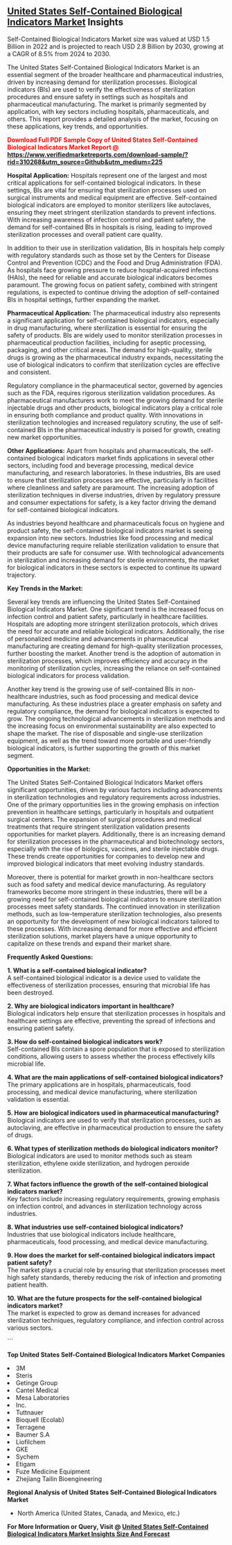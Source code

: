 <h2><a href="https://www.verifiedmarketreports.com/download-sample/?rid=310268&amp;utm_source=Github&amp;utm_medium=225" target="_blank">United States Self-Contained Biological Indicators Market</a> Insights</h2><p>Self-Contained Biological Indicators Market size was valued at USD 1.5 Billion in 2022 and is projected to reach USD 2.8 Billion by 2030, growing at a CAGR of 8.5% from 2024 to 2030.</p><p> <p>The United States Self-Contained Biological Indicators Market is an essential segment of the broader healthcare and pharmaceutical industries, driven by increasing demand for sterilization processes. Biological indicators (BIs) are used to verify the effectiveness of sterilization procedures and ensure safety in settings such as hospitals and pharmaceutical manufacturing. The market is primarily segmented by application, with key sectors including hospitals, pharmaceuticals, and others. This report provides a detailed analysis of the market, focusing on these applications, key trends, and opportunities. <strong><p><span class=""><span style="color: #ff0000;"><strong>Download Full PDF Sample Copy of United States Self-Contained Biological Indicators Market Report</strong> @ </span><a href="https://www.verifiedmarketreports.com/download-sample/?rid=310268&amp;utm_source=Github&amp;utm_medium=225" target="_blank">https://www.verifiedmarketreports.com/download-sample/?rid=310268&amp;utm_source=Github&amp;utm_medium=225</a></span></p></strong></p> <p><strong>Hospital Application:</strong> Hospitals represent one of the largest and most critical applications for self-contained biological indicators. In these settings, BIs are vital for ensuring that sterilization processes used on surgical instruments and medical equipment are effective. Self-contained biological indicators are employed to monitor sterilizers like autoclaves, ensuring they meet stringent sterilization standards to prevent infections. With increasing awareness of infection control and patient safety, the demand for self-contained BIs in hospitals is rising, leading to improved sterilization processes and overall patient care quality. <p>In addition to their use in sterilization validation, BIs in hospitals help comply with regulatory standards such as those set by the Centers for Disease Control and Prevention (CDC) and the Food and Drug Administration (FDA). As hospitals face growing pressure to reduce hospital-acquired infections (HAIs), the need for reliable and accurate biological indicators becomes paramount. The growing focus on patient safety, combined with stringent regulations, is expected to continue driving the adoption of self-contained BIs in hospital settings, further expanding the market.</p> <p><strong>Pharmaceutical Application:</strong> The pharmaceutical industry also represents a significant application for self-contained biological indicators, especially in drug manufacturing, where sterilization is essential for ensuring the safety of products. BIs are widely used to monitor sterilization processes in pharmaceutical production facilities, including for aseptic processing, packaging, and other critical areas. The demand for high-quality, sterile drugs is growing as the pharmaceutical industry expands, necessitating the use of biological indicators to confirm that sterilization cycles are effective and consistent. <p>Regulatory compliance in the pharmaceutical sector, governed by agencies such as the FDA, requires rigorous sterilization validation procedures. As pharmaceutical manufacturers work to meet the growing demand for sterile injectable drugs and other products, biological indicators play a critical role in ensuring both compliance and product quality. With innovations in sterilization technologies and increased regulatory scrutiny, the use of self-contained BIs in the pharmaceutical industry is poised for growth, creating new market opportunities.</p> <p><strong>Other Applications:</strong> Apart from hospitals and pharmaceuticals, the self-contained biological indicators market finds applications in several other sectors, including food and beverage processing, medical device manufacturing, and research laboratories. In these industries, BIs are used to ensure that sterilization processes are effective, particularly in facilities where cleanliness and safety are paramount. The increasing adoption of sterilization techniques in diverse industries, driven by regulatory pressure and consumer expectations for safety, is a key factor driving the demand for self-contained biological indicators. <p>As industries beyond healthcare and pharmaceuticals focus on hygiene and product safety, the self-contained biological indicators market is seeing expansion into new sectors. Industries like food processing and medical device manufacturing require reliable sterilization validation to ensure that their products are safe for consumer use. With technological advancements in sterilization and increasing demand for sterile environments, the market for biological indicators in these sectors is expected to continue its upward trajectory.</p> <p><strong>Key Trends in the Market:</strong></p> <p>Several key trends are influencing the United States Self-Contained Biological Indicators Market. One significant trend is the increased focus on infection control and patient safety, particularly in healthcare facilities. Hospitals are adopting more stringent sterilization protocols, which drives the need for accurate and reliable biological indicators. Additionally, the rise of personalized medicine and advancements in pharmaceutical manufacturing are creating demand for high-quality sterilization processes, further boosting the market. Another trend is the adoption of automation in sterilization processes, which improves efficiency and accuracy in the monitoring of sterilization cycles, increasing the reliance on self-contained biological indicators for process validation.</p> <p>Another key trend is the growing use of self-contained BIs in non-healthcare industries, such as food processing and medical device manufacturing. As these industries place a greater emphasis on safety and regulatory compliance, the demand for biological indicators is expected to grow. The ongoing technological advancements in sterilization methods and the increasing focus on environmental sustainability are also expected to shape the market. The rise of disposable and single-use sterilization equipment, as well as the trend toward more portable and user-friendly biological indicators, is further supporting the growth of this market segment.</p> <p><strong>Opportunities in the Market:</strong></p> <p>The United States Self-Contained Biological Indicators Market offers significant opportunities, driven by various factors including advancements in sterilization technologies and regulatory requirements across industries. One of the primary opportunities lies in the growing emphasis on infection prevention in healthcare settings, particularly in hospitals and outpatient surgical centers. The expansion of surgical procedures and medical treatments that require stringent sterilization validation presents opportunities for market players. Additionally, there is an increasing demand for sterilization processes in the pharmaceutical and biotechnology sectors, especially with the rise of biologics, vaccines, and sterile injectable drugs. These trends create opportunities for companies to develop new and improved biological indicators that meet evolving industry standards.</p> <p>Moreover, there is potential for market growth in non-healthcare sectors such as food safety and medical device manufacturing. As regulatory frameworks become more stringent in these industries, there will be a growing need for self-contained biological indicators to ensure sterilization processes meet safety standards. The continued innovation in sterilization methods, such as low-temperature sterilization technologies, also presents an opportunity for the development of new biological indicators tailored to these processes. With increasing demand for more effective and efficient sterilization solutions, market players have a unique opportunity to capitalize on these trends and expand their market share.</p> <p><strong>Frequently Asked Questions:</strong></p> <p><strong>1. What is a self-contained biological indicator?</strong><br> A self-contained biological indicator is a device used to validate the effectiveness of sterilization processes, ensuring that microbial life has been destroyed.</p> <p><strong>2. Why are biological indicators important in healthcare?</strong><br> Biological indicators help ensure that sterilization processes in hospitals and healthcare settings are effective, preventing the spread of infections and ensuring patient safety.</p> <p><strong>3. How do self-contained biological indicators work?</strong><br> Self-contained BIs contain a spore population that is exposed to sterilization conditions, allowing users to assess whether the process effectively kills microbial life.</p> <p><strong>4. What are the main applications of self-contained biological indicators?</strong><br> The primary applications are in hospitals, pharmaceuticals, food processing, and medical device manufacturing, where sterilization validation is essential.</p> <p><strong>5. How are biological indicators used in pharmaceutical manufacturing?</strong><br> Biological indicators are used to verify that sterilization processes, such as autoclaving, are effective in pharmaceutical production to ensure the safety of drugs.</p> <p><strong>6. What types of sterilization methods do biological indicators monitor?</strong><br> Biological indicators are used to monitor methods such as steam sterilization, ethylene oxide sterilization, and hydrogen peroxide sterilization.</p> <p><strong>7. What factors influence the growth of the self-contained biological indicators market?</strong><br> Key factors include increasing regulatory requirements, growing emphasis on infection control, and advances in sterilization technology across industries.</p> <p><strong>8. What industries use self-contained biological indicators?</strong><br> Industries that use biological indicators include healthcare, pharmaceuticals, food processing, and medical device manufacturing.</p> <p><strong>9. How does the market for self-contained biological indicators impact patient safety?</strong><br> The market plays a crucial role by ensuring that sterilization processes meet high safety standards, thereby reducing the risk of infection and promoting patient health.</p> <p><strong>10. What are the future prospects for the self-contained biological indicators market?</strong><br> The market is expected to grow as demand increases for advanced sterilization techniques, regulatory compliance, and infection control across various sectors.</p> ```</p><p><strong>Top United States Self-Contained Biological Indicators Market Companies</strong></p><div data-test-id=""><p><li>3M</li><li> Steris</li><li> Getinge Group</li><li> Cantel Medical</li><li> Mesa Laboratories</li><li> Inc.</li><li> Tuttnauer</li><li> Bioquell (Ecolab)</li><li> Terragene</li><li> Baumer S.A</li><li> Liofilchem</li><li> GKE</li><li> Sychem</li><li> Etigam</li><li> Fuze Medicine Equipment</li><li> Zhejiang Tailin Bioengineering</li></p><div><strong>Regional Analysis of&nbsp;United States Self-Contained Biological Indicators Market</strong></div><ul><li dir="ltr"><p dir="ltr">North America&nbsp;(United States, Canada, and Mexico, etc.)</p></li></ul><p><strong>For More Information or Query, Visit @&nbsp;</strong><strong><a href="https://www.verifiedmarketreports.com/product/self-contained-biological-indicators-market/?utm_source=Github&amp;utm_medium=225" target="_blank">United States Self-Contained Biological Indicators Market Insights Size And Forecast</a></strong></p></div>

